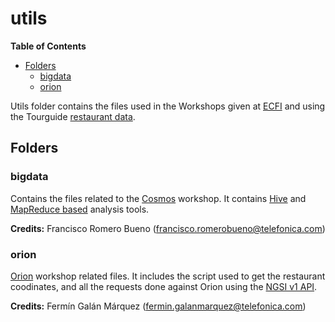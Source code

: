 # utils

**Table of Contents**

- [Folders](#folders)
  - [bigdata](#bigdata)
  - [orion](#orion)

Utils folder contains the files used in the Workshops given at [ECFI](http://www.ecfi.eu/) and using the Tourguide [restaurant data](https://hub.docker.com/r/fiware/tutorials.tourguide-app.restaurant-data/).

## Folders

### bigdata

Contains the files related to the [Cosmos](http://catalogue.fiware.org/enablers/bigdata-analysis-cosmos) workshop. It contains [Hive](bigdata/hive/README.md) and [MapReduce based](bigdata/mapreduce/README.md) analysis tools.

**Credits:** Francisco Romero Bueno (francisco.romerobueno@telefonica.com)

### orion

[Orion](http://catalogue.fiware.org/enablers/publishsubscribe-context-broker-orion-context-broker) workshop related files. It includes the script used to get the restaurant coodinates, and all the requests done against Orion using the [NGSI v1 API](https://github.com/telefonicaid/fiware-orion/blob/release/0.6/doc/manuals/user/walkthrough_apiv1.md).

**Credits:** Fermín Galán Márquez (fermin.galanmarquez@telefonica.com)
